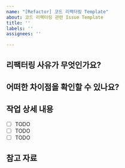 ```yaml
---
name: "[Refactor] 코드 리팩터링 Template"
about: 코드 리팩터링 관련 Issue Template
title: ''
labels: ''
assignees: ''

---
```


## 리팩터링 사유가 무엇인가요?

> 

## 어떠한 차이점을 확인할 수 있나요?

>

## 작업 상세 내용
- [ ] TODO
- [ ] TODO
- [ ] TODO

## 참고 자료

>
